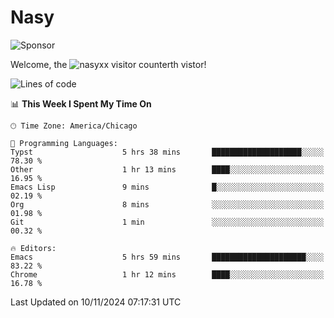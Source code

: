# Nasy

<!--
<p align="center">
<img height="200" src="https://github-readme-stats.vercel.app/api?username=nasyxx&count_private=true&show_icons=true&theme=dracula&include_all_commits=true"/>
<img height="200" src="https://github-readme-stats.vercel.app/api/top-langs/?username=nasyxx&theme=dracula&hide=html,jupyter+notebook&count_private=true&show_icons=true"/>
</p>

  
----------------
-->

![Sponsor](https://img.shields.io/static/v1.svg?label=Sponsor&message=%E2%9D%A4&logo=GitHub&style=flat&color=pink)
 
Welcome, the ![nasyxx visitor counter](https://count.getloli.com/get/@nasyxx?theme=rule34)th vistor!
 
<!--START_SECTION:waka-->
![Lines of code](https://img.shields.io/badge/From%20Hello%20World%20I%27ve%20Written-6.3%20million%20lines%20of%20code-blue)

📊 **This Week I Spent My Time On** 

```text
🕑︎ Time Zone: America/Chicago

💬 Programming Languages: 
Typst                    5 hrs 38 mins       ████████████████████░░░░░   78.30 % 
Other                    1 hr 13 mins        ████░░░░░░░░░░░░░░░░░░░░░   16.95 % 
Emacs Lisp               9 mins              █░░░░░░░░░░░░░░░░░░░░░░░░   02.19 % 
Org                      8 mins              ░░░░░░░░░░░░░░░░░░░░░░░░░   01.98 % 
Git                      1 min               ░░░░░░░░░░░░░░░░░░░░░░░░░   00.32 % 

🔥 Editors: 
Emacs                    5 hrs 59 mins       █████████████████████░░░░   83.22 % 
Chrome                   1 hr 12 mins        ████░░░░░░░░░░░░░░░░░░░░░   16.78 % 
```


 Last Updated on 10/11/2024 07:17:31 UTC
<!--END_SECTION:waka-->

<!-- ![visitors](https://visitor-badge.laobi.icu/badge?page_id=nasyxx.nasyxx) -->
